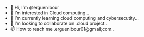 - 👋 Hi, I’m @erguenibour
- 👀 I’m interested in Cloud computing...
- 🌱 I’m currently learning cloud computing and cybersecutity...
- 💞️ I’m looking to collaborate on .cloud project..
- 📫 How to reach me .erguenibour01@gmail;com..

<!---
erguenibour/erguenibour is a ✨ special ✨ repository because its `README.md` (this file) appears on your GitHub profile.
You can click the Preview link to take a look at your changes.
--->
